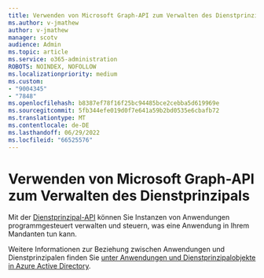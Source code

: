 ```yaml
---
title: Verwenden von Microsoft Graph-API zum Verwalten des Dienstprinzipals
ms.author: v-jmathew
author: v-jmathew
manager: scotv
audience: Admin
ms.topic: article
ms.service: o365-administration
ROBOTS: NOINDEX, NOFOLLOW
ms.localizationpriority: medium
ms.custom:
- "9004345"
- "7848"
ms.openlocfilehash: b8387ef78f16f25bc94485bce2cebba5d619969e
ms.sourcegitcommit: 5fb344efe019d0f7e641a59b2bd0535e6cbafb72
ms.translationtype: MT
ms.contentlocale: de-DE
ms.lasthandoff: 06/29/2022
ms.locfileid: "66525576"
---
```

# <a name="use-microsoft-graph-api-to-manage-service-principal"></a>Verwenden von Microsoft Graph-API zum Verwalten des Dienstprinzipals

Mit der [Dienstprinzipal-API](https://docs.microsoft.com/graph/api/resources/serviceprincipal) können Sie Instanzen von Anwendungen programmgesteuert verwalten und steuern, was eine Anwendung in Ihrem Mandanten tun kann.

Weitere Informationen zur Beziehung zwischen Anwendungen und Dienstprinzipalen finden Sie [unter Anwendungen und Dienstprinzipalobjekte in Azure Active Directory](https://docs.microsoft.com/azure/active-directory/develop/app-objects-and-service-principals).
